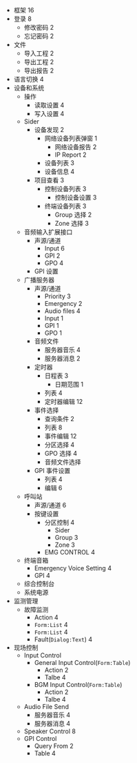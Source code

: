 - 框架 16
- 登录 8
  - 修改密码 2
  - 忘记密码 2
- 文件
  - 导入工程 2
  - 导出工程 2
  - 导出报告 2
- 语言切换 4
- 设备和系统
  - 操作
    - 读取设置 4
    - 写入设置 4
  - Sider
    - 设备发现 2
      - 网络设备列表弹窗 1
        - 网络设备报告 2
        - IP Report 2
      - 设备列表 3
      - 设备信息 4
    - 项目查看 3
      - 控制设备列表 3
        - 控制设备设置 3
      - 终端设备列表 3
        - Group 选择 2
        - Zone 选择 3
  - 音频输入扩展接口
    - 声源/通道
      - Input 6
      - GPI 2
      - GPO 4
    - GPI 设置
  - 广播服务器
    - 声源/通道
      - Priority 3
      - Emergency 2
      - Audio files 4
      - Input 1
      - GPI 1
      - GPO 1
    - 音频文件
      - 服务器音乐 4
      - 服务器消息 2
    - 定时器
      - 日程表 3
        - 日期范围 1
      - 列表 4
      - 定时器编辑 12
    - 事件选择
      - 查询条件 2
      - 列表 8
      - 事件编辑 12
      - 分区选择 4
      - GPO 选择 4
      - 音频文件选择
    - GPI 事件设置
      - 列表 4
      - 编辑 6
  - 呼叫站
    - 声源/通道 6
    - 按键设置
      - 分区控制 4
        - Sider
        - Group 3
        - Zone 3
      - EMG CONTROL 4
  - 终端音箱
    - Emergency Voice Setting 4
    - GPI 4
  - 综合控制台
  - 系统电源
- 监测管理
  - 故障监测
    - Action 4
    - `Form:List` 4
    - `Form:List` 4
    - Fault(`Dialog:Text`) 4
- 现场控制
  - Input Control
    - General Input Control(`Form:Table`)
      - Action 2
      - Talbe 4
    - BGM Input Control(`Form:Table`)
      - Action 2
      - Talbe 4
  - Audio File Send
    - 服务器音乐 4
    - 服务器消息 4
  - Speaker Control 8
  - GPI Control
    - Query From 2
    - Table 4
